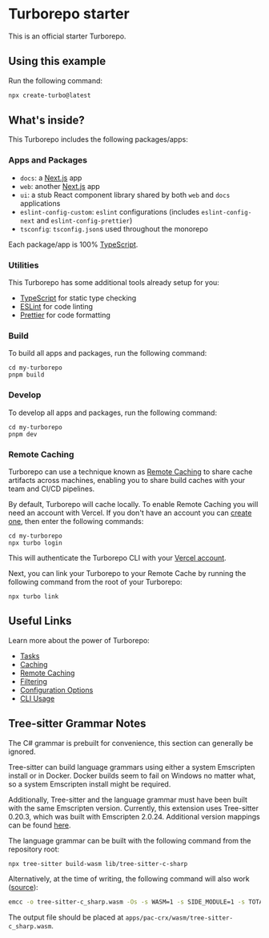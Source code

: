 # Turborepo starter

This is an official starter Turborepo.

## Using this example

Run the following command:

```sh
npx create-turbo@latest
```

## What's inside?

This Turborepo includes the following packages/apps:

### Apps and Packages

- `docs`: a [Next.js](https://nextjs.org/) app
- `web`: another [Next.js](https://nextjs.org/) app
- `ui`: a stub React component library shared by both `web` and `docs` applications
- `eslint-config-custom`: `eslint` configurations (includes `eslint-config-next` and `eslint-config-prettier`)
- `tsconfig`: `tsconfig.json`s used throughout the monorepo

Each package/app is 100% [TypeScript](https://www.typescriptlang.org/).

### Utilities

This Turborepo has some additional tools already setup for you:

- [TypeScript](https://www.typescriptlang.org/) for static type checking
- [ESLint](https://eslint.org/) for code linting
- [Prettier](https://prettier.io) for code formatting

### Build

To build all apps and packages, run the following command:

```
cd my-turborepo
pnpm build
```

### Develop

To develop all apps and packages, run the following command:

```
cd my-turborepo
pnpm dev
```

### Remote Caching

Turborepo can use a technique known as [Remote Caching](https://turbo.build/repo/docs/core-concepts/remote-caching) to share cache artifacts across machines, enabling you to share build caches with your team and CI/CD pipelines.

By default, Turborepo will cache locally. To enable Remote Caching you will need an account with Vercel. If you don't have an account you can [create one](https://vercel.com/signup), then enter the following commands:

```
cd my-turborepo
npx turbo login
```

This will authenticate the Turborepo CLI with your [Vercel account](https://vercel.com/docs/concepts/personal-accounts/overview).

Next, you can link your Turborepo to your Remote Cache by running the following command from the root of your Turborepo:

```
npx turbo link
```

## Useful Links

Learn more about the power of Turborepo:

- [Tasks](https://turbo.build/repo/docs/core-concepts/monorepos/running-tasks)
- [Caching](https://turbo.build/repo/docs/core-concepts/caching)
- [Remote Caching](https://turbo.build/repo/docs/core-concepts/remote-caching)
- [Filtering](https://turbo.build/repo/docs/core-concepts/monorepos/filtering)
- [Configuration Options](https://turbo.build/repo/docs/reference/configuration)
- [CLI Usage](https://turbo.build/repo/docs/reference/command-line-reference)

## Tree-sitter Grammar Notes
The C# grammar is prebuilt for convenience, this section can generally be ignored.

Tree-sitter can build language grammars using either a system Emscripten install or in Docker.
Docker builds seem to fail on Windows no matter what, so a system Emscripten install might be
required.

Additionally, Tree-sitter and the language grammar must have been built with the same
Emscripten version. Currently, this extension uses Tree-sitter 0.20.3, which was built
with Emscripten 2.0.24. Additional version mappings can be found
[here](https://github.com/sogaiu/ts-questions/blob/master/questions/which-version-of-emscripten-should-be-used-for-the-playground/README.md#versions).

The language grammar can be built with the following command from the repository root:
```sh
npx tree-sitter build-wasm lib/tree-sitter-c-sharp
```

Alternatively, at the time of writing, the following command will also work ([source](https://github.com/tree-sitter/tree-sitter/blob/524bf7e2c664d4a5dbd0c20d4d10f1e58f99e8ce/cli/src/wasm.rs#L21)):
```sh
emcc -o tree-sitter-c_sharp.wasm -Os -s WASM=1 -s SIDE_MODULE=1 -s TOTAL_MEMORY=33554432 -s NODEJS_CATCH_EXIT=0 -s NODEJS_CATCH_REJECTION=0 -s 'EXPORTED_FUNCTIONS=["_tree_sitter_c_sharp_"]' -fno-exceptions -I lib/tree-sitter-c-sharp/src lib/tree-sitter-c-sharp/src/scanner.c lib/tree-sitter-c-sharp/src/parser.c
```

The output file should be placed at `apps/pac-crx/wasm/tree-sitter-c_sharp.wasm`.
